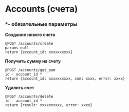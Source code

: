 # Accounts (счета)

### *- обязательные параметры

 **Создание нового счета**
 
    @POST /accounts/create
    params null
    return {account_id: xxxxxxxxxx}
    
 **Получить сумму на счету**
 
    @POST /accounts/get_sum
    id - account_id *
    return {account_id: xxxxxxxxxx, sum: xxxx, error: xxxx}
    
 **Удалить счет**
 
    @POST /accounts/delete
    id - account_id *
    return {result: xxxxxxxxxx, error: xxxx}
    
